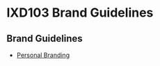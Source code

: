 IXD103 Brand Guidelines
=======================

Brand Guidelines
----------------

- [Personal Branding](https://sarahcupples.github.io/BrandGuidelines/brandguideline.pdf)
